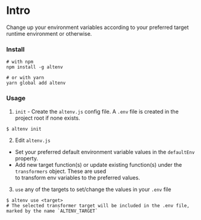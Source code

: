 # Intro

Change up your environment variables according to your preferred target runtime environment or otherwise.

### Install

```shell
# with npm
npm install -g altenv

# or with yarn
yarn global add altenv
```

### Usage

1. `init` - Create the `altenv.js` config file. A `.env` file is created in the project root if none exists.

```shell
$ altenv init
```

2. Edit `altenv.js`

- Set your preferred default environment variable values in the `defaultEnv` property.
- Add new target function(s) or update existing function(s) under the `transformers` object. These are used  
  to transform env variables to the preferred values.  


3. `use` any of the targets to set/change the values in your `.env` file

```shell
$ altenv use <target>
# The selected transformer target will be included in the .env file, marked by the name `ALTENV_TARGET`
```


